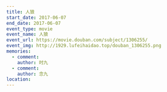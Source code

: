 ```yaml
---
title: 人狼
start_date: 2017-06-07
end_date: 2017-06-07
event_type: movie
event_name: 人狼
event_url: https://movie.douban.com/subject/1306255/
event_img: http://1929.lufeihaidao.top/douban_1306255.png
memories:
  - comment: 
    author: 时九
  - comment: 
    author: 念九
location: 
---
```

